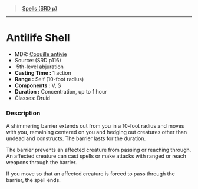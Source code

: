 ﻿---
!SpellItem
Family: SpellVO
Name: Antilife Shell
Type: abjuration
Level: 5
CastingTime: 1 action
Range: Self (10-foot radius)
Components: V, S
Duration: Concentration, up to 1 hour
Classes: Druid
Source: (SRD p116)
AltName: '[Coquille antivie](hd_spells_coquille_antivie.md)'
Id: spells_vo.md#antilife-shell
ParentLink: spells_vo.md#spells-srd-p
ParentName: Spells (SRD p)
NameLevel: 1
Attributes:
  Name: Antilife Shell
  Markdown: >+
    # <!--Name-->Antilife Shell<!--/Name-->


    - MDR: <!--AltName-->[Coquille antivie](hd_spells_coquille_antivie.md)<!--/AltName-->

    - Source: <!--Source-->(SRD p116)<!--/Source-->

    -  <!--Level-->5<!--/Level-->th-level <!--Type-->abjuration<!--/Type-->

    - **Casting Time :** <!--CastingTime-->1 action<!--/CastingTime-->

    - **Range :** <!--Range-->Self (10-foot radius)<!--/Range-->

    - **Components :** <!--Components-->V, S<!--/Components-->

    - **Duration :** <!--Duration-->Concentration, up to 1 hour<!--/Duration-->

    - Classes: <!--Classes-->Druid<!--/Classes-->


    ### Description


    A shimmering barrier extends out from you in a 10-foot radius and moves with you, remaining centered on you and hedging out creatures other than undead and constructs. The barrier lasts for the duration.


    The barrier prevents an affected creature from passing or reaching through. An affected creature can cast spells or make attacks with ranged or reach weapons through the barrier.


    If you move so that an affected creature is forced to pass through the barrier, the spell ends.

  AltName: '[Coquille antivie](hd_spells_coquille_antivie.md)'
  Source: (SRD p116)
  Level: 5
  Type: abjuration
  CastingTime: 1 action
  Range: Self (10-foot radius)
  Components: V, S
  Duration: Concentration, up to 1 hour
  Classes: Druid
AttributesDictionary: >+
  Name: Antilife Shell

  Markdown: >+

    # <!--Name-->Antilife Shell<!--/Name-->





    - MDR: <!--AltName-->[Coquille antivie](hd_spells_coquille_antivie.md)<!--/AltName-->



    - Source: <!--Source-->(SRD p116)<!--/Source-->



    -  <!--Level-->5<!--/Level-->th-level <!--Type-->abjuration<!--/Type-->



    - **Casting Time :** <!--CastingTime-->1 action<!--/CastingTime-->



    - **Range :** <!--Range-->Self (10-foot radius)<!--/Range-->



    - **Components :** <!--Components-->V, S<!--/Components-->



    - **Duration :** <!--Duration-->Concentration, up to 1 hour<!--/Duration-->



    - Classes: <!--Classes-->Druid<!--/Classes-->





    ### Description





    A shimmering barrier extends out from you in a 10-foot radius and moves with you, remaining centered on you and hedging out creatures other than undead and constructs. The barrier lasts for the duration.





    The barrier prevents an affected creature from passing or reaching through. An affected creature can cast spells or make attacks with ranged or reach weapons through the barrier.





    If you move so that an affected creature is forced to pass through the barrier, the spell ends.



  AltName: '[Coquille antivie](hd_spells_coquille_antivie.md)'

  Source: (SRD p116)

  Level: 5

  Type: abjuration

  CastingTime: 1 action

  Range: Self (10-foot radius)

  Components: V, S

  Duration: Concentration, up to 1 hour

  Classes: Druid

---
> [Spells (SRD p)](srd_spells.md)

---

# Antilife Shell

- MDR: [Coquille antivie](hd_spells_coquille_antivie.md)
- Source: (SRD p116)
-  5th-level abjuration
- **Casting Time :** 1 action
- **Range :** Self (10-foot radius)
- **Components :** V, S
- **Duration :** Concentration, up to 1 hour
- Classes: Druid

### Description

A shimmering barrier extends out from you in a 10-foot radius and moves with you, remaining centered on you and hedging out creatures other than undead and constructs. The barrier lasts for the duration.

The barrier prevents an affected creature from passing or reaching through. An affected creature can cast spells or make attacks with ranged or reach weapons through the barrier.

If you move so that an affected creature is forced to pass through the barrier, the spell ends.

